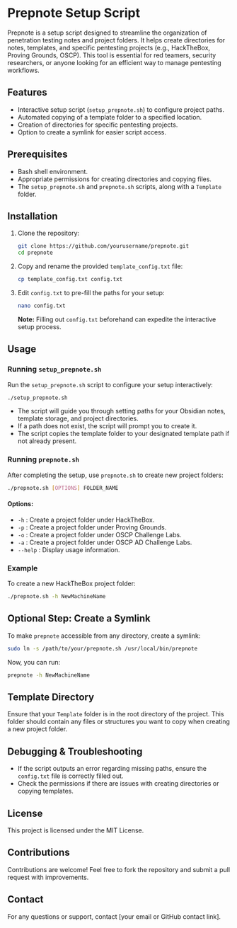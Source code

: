
# Prepnote Setup Script

Prepnote is a setup script designed to streamline the organization of penetration testing notes and project folders. It helps create directories for notes, templates, and specific pentesting projects (e.g., HackTheBox, Proving Grounds, OSCP). This tool is essential for red teamers, security researchers, or anyone looking for an efficient way to manage pentesting workflows.

## Features
- Interactive setup script (`setup_prepnote.sh`) to configure project paths.
- Automated copying of a template folder to a specified location.
- Creation of directories for specific pentesting projects.
- Option to create a symlink for easier script access.

## Prerequisites
- Bash shell environment.
- Appropriate permissions for creating directories and copying files.
- The `setup_prepnote.sh` and `prepnote.sh` scripts, along with a `Template` folder.

## Installation
1. Clone the repository:
    ```bash
    git clone https://github.com/yourusername/prepnote.git
    cd prepnote
    ```

2. Copy and rename the provided `template_config.txt` file:
    ```bash
    cp template_config.txt config.txt
    ```

3. Edit `config.txt` to pre-fill the paths for your setup:
    ```bash
    nano config.txt
    ```
   **Note:** Filling out `config.txt` beforehand can expedite the interactive setup process.

## Usage

### Running `setup_prepnote.sh`
Run the `setup_prepnote.sh` script to configure your setup interactively:
```bash
./setup_prepnote.sh
```
- The script will guide you through setting paths for your Obsidian notes, template storage, and project directories.
- If a path does not exist, the script will prompt you to create it.
- The script copies the template folder to your designated template path if not already present.

### Running `prepnote.sh`
After completing the setup, use `prepnote.sh` to create new project folders:
```bash
./prepnote.sh [OPTIONS] FOLDER_NAME
```

#### Options:
- `-h` : Create a project folder under HackTheBox.
- `-p` : Create a project folder under Proving Grounds.
- `-o` : Create a project folder under OSCP Challenge Labs.
- `-a` : Create a project folder under OSCP AD Challenge Labs.
- `--help` : Display usage information.

### Example
To create a new HackTheBox project folder:
```bash
./prepnote.sh -h NewMachineName
```

## Optional Step: Create a Symlink
To make `prepnote` accessible from any directory, create a symlink:
```bash
sudo ln -s /path/to/your/prepnote.sh /usr/local/bin/prepnote
```
Now, you can run:
```bash
prepnote -h NewMachineName
```

## Template Directory
Ensure that your `Template` folder is in the root directory of the project. This folder should contain any files or structures you want to copy when creating a new project folder.

## Debugging & Troubleshooting
- If the script outputs an error regarding missing paths, ensure the `config.txt` file is correctly filled out.
- Check the permissions if there are issues with creating directories or copying templates.

## License
This project is licensed under the MIT License.

## Contributions
Contributions are welcome! Feel free to fork the repository and submit a pull request with improvements.

## Contact
For any questions or support, contact [your email or GitHub contact link].

